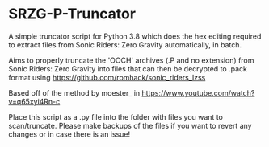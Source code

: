 # SRZG-P-Truncator
A simple truncator script for Python 3.8 which does the hex editing required to extract files from Sonic Riders: Zero Gravity automatically, in batch.

Aims to properly truncate the 'OOCH' archives (.P and no extension) from Sonic Riders: Zero Gravity into files that can then be decrypted to .pack format using https://github.com/romhack/sonic_riders_lzss

Based off of the method by moester_ in https://www.youtube.com/watch?v=q65xyi4Rn-c

Place this script as a .py file into the folder with files you want to scan/truncate. Please make backups of the files if you want to revert any changes or in case there is an issue!
